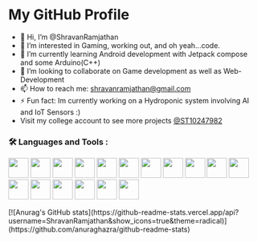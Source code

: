 # My GitHub Profile
- 👋 Hi, I’m @ShravanRamjathan
- 👀 I’m interested in Gaming, working out, and oh yeah...code.
- 🌱 I’m currently learning Android development with Jetpack compose and some Arduino(C++)
- 💞️ I’m looking to collaborate on Game development as well as Web-Development
- 📫 How to reach me: shravanramjathan@gmail.com  
- ⚡ Fun fact: Im currently working on a Hydroponic system involving AI and IoT Sensors :)
- Visit my college account to see more projects [@ST10247982](https://github.com/st10247982)
### :hammer_and_wrench: Languages and Tools :
<p align="left">
  <img src="https://cdn.jsdelivr.net/gh/devicons/devicon@latest/icons/android/android-plain.svg" height="40" />
  <img src="https://cdn.jsdelivr.net/gh/devicons/devicon@latest/icons/arduino/arduino-original-wordmark.svg" height="40" />
  <img src="https://cdn.jsdelivr.net/gh/devicons/devicon@latest/icons/azure/azure-original.svg" height="40" />
  <img src="https://cdn.jsdelivr.net/gh/devicons/devicon@latest/icons/csharp/csharp-original.svg" height="40" />
  <img src="https://cdn.jsdelivr.net/gh/devicons/devicon@latest/icons/figma/figma-original.svg" height="40" />
  <img src="https://cdn.jsdelivr.net/gh/devicons/devicon@latest/icons/gradle/gradle-original.svg" height="40" />
  <img src="https://cdn.jsdelivr.net/gh/devicons/devicon@latest/icons/java/java-original-wordmark.svg" height="40" />
  <img src="https://cdn.jsdelivr.net/gh/devicons/devicon@latest/icons/jetpackcompose/jetpackcompose-original-wordmark.svg" height="40" />
  <img src="https://cdn.jsdelivr.net/gh/devicons/devicon@latest/icons/firebase/firebase-original.svg" height = "40"/>          
  <img src="https://cdn.jsdelivr.net/gh/devicons/devicon@latest/icons/kotlin/kotlin-original-wordmark.svg" height="40" />
  <img src="https://cdn.jsdelivr.net/gh/devicons/devicon@latest/icons/mysql/mysql-original-wordmark.svg" height="40" />
  <img src="https://cdn.jsdelivr.net/gh/devicons/devicon@latest/icons/nuget/nuget-original-wordmark.svg" height="40" />
  <img src="https://cdn.jsdelivr.net/gh/devicons/devicon@latest/icons/oracle/oracle-original.svg" height="40" />
  <img src="https://cdn.jsdelivr.net/gh/devicons/devicon@latest/icons/postman/postman-original-wordmark.svg" height="40" />
  <img src="https://cdn.jsdelivr.net/gh/devicons/devicon@latest/icons/python/python-original.svg" height="40" />
  <img src="https://cdn.jsdelivr.net/gh/devicons/devicon@latest/icons/sqldeveloper/sqldeveloper-original.svg" height="40" />
  <img src="https://cdn.jsdelivr.net/gh/devicons/devicon@latest/icons/unity/unity-original-wordmark.svg" height="40" />
</p>
[![Anurag's GitHub stats](https://github-readme-stats.vercel.app/api?username=ShravanRamjathan&show_icons=true&theme=radical)]
(https://github.com/anuraghazra/github-readme-stats)
